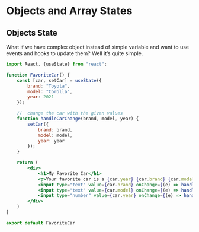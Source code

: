 
# Objects and Array States

## Objects State
What if we have complex object instead of simple variable and want to use events and hooks to update them? Well it’s quite simple.

```jsx
import React, {useState} from "react";

function FavoriteCar() {
    const [car, setCar] = useState({
        brand: "Toyota",
        model: "Corolla",
        year: 2021
    });

    //  change the car with the given values
    function handleCarChange(brand, model, year) {
        setCar({
            brand: brand,
            model: model,
            year: year
        });
    }

    return (
        <div>
            <h1>My Favorite Car</h1>
            <p>Your favorite car is a {car.year} {car.brand} {car.model}.</p>
            <input type="text" value={car.brand} onChange={(e) => handleCarChange({...car, brand: e.target.value})} /> <br />
            <input type="text" value={car.model} onChange={(e) => handleCarChange({...car, model: e.target.value})} /> <br />
            <input type="number" value={car.year} onChange={(e) => handleCarChangeCar({...car, year: e.target.value})} /> <br />
        </div>
    )
}

export default FavoriteCar
```